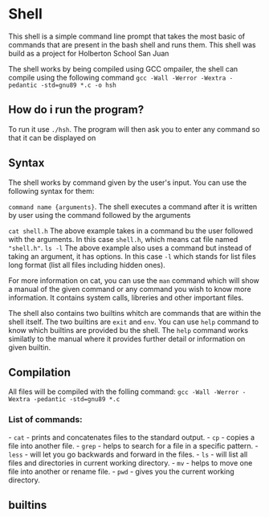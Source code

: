 # Shell
This shell is a simple command line prompt that takes the most basic of commands that are present
in the bash shell and runs them. This shell was build as a project for Holberton School San Juan

The shell works by being compiled using GCC ompailer, the shell can compile using the following command
`gcc -Wall -Werror -Wextra -pedantic -std=gnu89 *.c -o hsh`

## How do i run the program?
To run it use `./hsh`. The program will then ask you to enter any command so that it can be displayed on

## Syntax
The shell works by command given by the user's input. You can use the following syntax for them:

`command name {arguments}`.
The shell executes a command after it is written by user using the command followed by the arguments

`cat shell.h` The above example takes in a command bu the user followed with the arguments.
In this case `shell.h`, which means cat file named `"shell.h"`.
`ls -l` The above example also uses a command but instead of taking an argument, it has options. In this
case `-l` which stands for list files long format (list all files including hidden ones).

For more information on cat, you can use the `man` command which will show a manual of the given command
or any command you wish to know more information. It contains system calls, libreries and other important files.

The shell also contains two builtins whitch are commands that are within the shell itself. The two builtins are `exit`
and `env`. You can use `help` command to know which builtins are provided bu the shell. The `help` command works similatly
to the manual where it provides further detail or information on given builtin.

## Compilation
All files will be compiled with the folling command: `gcc -Wall -Werror -Wextra -pedantic -std=gnu89 *.c`

### List of commands:
 \- `cat` - prints and concatenates files to the standard output.
 \- `cp` - copies a file into another file.
 \- `grep` - helps to search for a file in a specific pattern.
 \- `less` - will let you go backwards and forward in the files.
 \- `ls` - will list all files and directories in current working directory.
 \- `mv` - helps to move one file into another or rename file.
 \- `pwd` - gives you the current working directory.

 ## builtins
 
 
